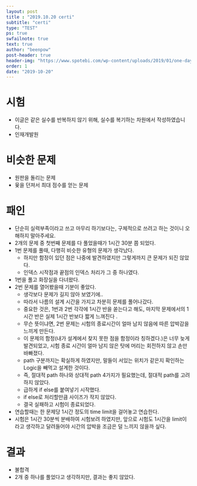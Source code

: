 ```yaml
---
layout: post
title : "2019.10.20 certi"
subtitle: "certi"
type: "TEST"
ps: true
swfailnote: true
text: true
author: "beenpow"
post-header: true
header-img: "https://www.spotebi.com/wp-content/uploads/2019/01/one-day-day-one-workout-motivation-spotebi.jpg"
order: 1
date: "2019-10-20"
---
```


# 시험

- 이글은 같은 실수를 반복하지 않기 위해, 실수를 복기하는 차원에서 작성하였습니다.
- 인재개발원

# 비슷한 문제

- 원판을 돌리는 문제
- 윷을 던져서 최대 점수를 얻는 문제

# 패인

- 단순히 실력부족이라고 쓰고 마무리 하기보다는, 구체적으로 쓰려고 하는 것이니 오해하지 말아주세요.
- 2개의 문제 중 첫번째 문제를 다 풀었을때가 1시간 30분 쯤 되었다.
- 1번 문제를 풀때, 다행히 비슷한 유형의 문제가 생각났다.
    - 하지만 함정이 있던 점은 나중에 발견하였지만 그렇게까지 큰 문제가 되진 않았다.
    - 인덱스 시작점과 끝점의 인덱스 처리가 그 중 하나였다.
- 1번을 풀고 화장실을 다녀왔다.
- 2번 문제를 열어봤을때 기분이 좋았다.
    - 생각보다 문제가 길지 않아 보였기에..
    - 따라서 나름의 설계 시간을 가지고 차분히 문제를 풀어나갔다.
    - 중요한 것은, 1번과 2번 각각에 1시간 반을 쏟는다고 해도, 마지막 문제에서의 1시간 반은 실제 1시간 반보다 짧게 느껴진다  .
    - 무슨 뜻이냐면, 2번 문제는 시험의 종료시간이 얼마 남지 않음에 따른 압박감을 느끼게 만든다.
    - 이 문제의 함정(내가 설계에서 찾지 못한 점을 함정이라 칭하겠다.)은 너무 늦게 발견되었고, 시험
      종료 시간이 얼마 남지 않은 탓에 머리는 회전하지 않고 손만 바빠졌다.
    - path 구분까지는 확실하게 하였지만, 말들이 서있는 위치가 같은지 확인하는 Logic을 빼먹고 설계한
      것이다.
    - 즉, 절대적 path 하나와 상대적 path 4가지가 필요했는데, 절대적 path를 고려하지 않았다.
    - 급하게 if else를 붙여넣기 시작했다.
    - if else로 처리할만큼 사이즈가 작지 않았다.
    - 결국 실패하고 시험이 종료되었다.
- 연습할때는 한 문제당 1시간 정도의 time limit을 걸어놓고 연습한다.
- 시험은 1시간 30분씩 분배하여 시험보려 하였지만, 앞으로 시험도 1시간을 limit이라고 생각하고
  달려들어야 시간의 압박을 조금은 덜 느끼지 않을까 싶다.

# 결과
- 불합격
- 2개 중 하나를 풀었다고 생각하지만, 결과는 좋지 않았다.
